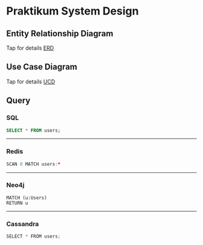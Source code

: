 # Praktikum System Design

## Entity Relationship Diagram
Tap for details [ERD](https://drive.google.com/file/d/1R24EimbW6N4U9EPIf1aVtms0MA7unhMx/view?usp=sharing) 

## Use Case Diagram
Tap for details [UCD](https://drive.google.com/file/d/1R24EimbW6N4U9EPIf1aVtms0MA7unhMx/view?usp=sharing) 

## Query

### SQL
```sql
SELECT * FROM users;
```
---

### Redis
```r
SCAN 0 MATCH users:* 
```
---

### Neo4j
```
MATCH (u:Users)
RETURN u
```
---

### Cassandra
```cs
SELECT * FROM users;
```

